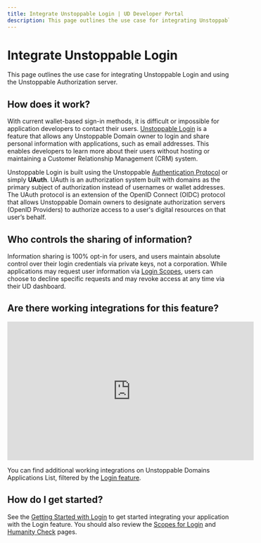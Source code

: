 ```yaml
---
title: Integrate Unstoppable Login | UD Developer Portal
description: This page outlines the use case for integrating Unstoppable Login and using the Unstoppable Authorization server.
---
```


# Integrate Unstoppable Login

This page outlines the use case for integrating Unstoppable Login and using the Unstoppable Authorization server.

## How does it work?

With current wallet-based sign-in methods, it is difficult or impossible for application developers to contact their users. [Unstoppable Login](/identity/overview/login-with-unstoppable.md) is a feature that allows any Unstoppable Domain owner to login and share personal information with applications, such as email addresses. This enables developers to learn more about their users without hosting or maintaining a Customer Relationship Management (CRM) system.

Unstoppable Login is built using the Unstoppable [Authentication Protocol](/identity/guides/login-protocols/authentication-protocol.md) or simply **UAuth**. UAuth is an authorization system built with domains as the primary subject of authorization instead of usernames or wallet addresses. The UAuth protocol is an extension of the OpenID Connect (OIDC) protocol that allows Unstoppable Domain owners to designate authorization servers (OpenID Providers) to authorize access to a user's digital resources on that user’s behalf.

## Who controls the sharing of information?

Information sharing is 100% opt-in for users, and users maintain absolute control over their login credentials via private keys, not a corporation. While applications may request user information via [Login Scopes](/identity/guides/login-scopes.md), users can choose to decline specific requests and may revoke access at any time via their UD dashboard.

## Are there working integrations for this feature?

<div class="video-container">
<iframe width="560" height="315" src="https://www.youtube.com/embed/tKOI1nIktdM" title="YouTube video player" frameborder="0" allow="accelerometer; autoplay; clipboard-write; encrypted-media; gyroscope; picture-in-picture" allowfullscreen></iframe>
</div>

You can find additional working integrations on Unstoppable Domains Applications List, filtered by the [Login feature](https://unstoppabledomains.com/apps?filters=26).

## How do I get started?

See the [Getting Started with Login](/identity/quickstart/retrieve-client-credentials.md) to get started integrating your application with the Login feature. You should also review the [Scopes for Login](/identity/guides/login-scopes.md) and [Humanity Check](/identity/overview/humanity-check.md) pages.
